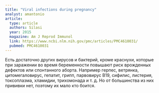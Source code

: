 ```yaml
---
title: "Viral infections during pregnancy"
analyst: amantonio
article:
  type: article
  authors: Silasi
  year: 2015
  magazine: Am J Reprod Immunol
  link: https://www.ncbi.nlm.nih.gov/pmc/articles/PMC4610031/
  pubmed: PMC4610031
---
```


Есть достаточно других вирусов и бактерий, кроме краснухи, которые при заражении во время беременности повышают риск врожденных дефектов или спонтанного аборта. Например герпес, ветрянка, цитомегаловирус, гепатит, грипп, парвовирус B19, сифилис, листерия, токсоплазма, хламидии, трихомонада и т. д. Но от большинства из них прививки нет, поэтому их мало кто боится.

